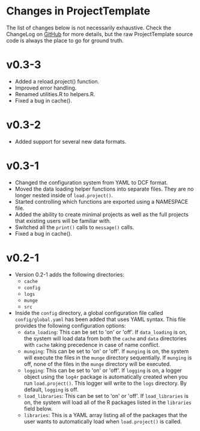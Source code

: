 # Changes in ProjectTemplate
The list of changes below is not necessarily exhaustive. Check the ChangeLog on [GitHub](https://github.com/johnmyleswhite/ProjectTemplate) for more details, but the raw ProjectTemplate source code is always the place to go for ground truth.

# v0.3-3

* Added a reload.project() function.
* Improved error handling.
* Renamed utilities.R to helpers.R.
* Fixed a bug in cache().

# v0.3-2

* Added support for several new data formats.

# v0.3-1

* Changed the configuration system from YAML to DCF format.
* Moved the data loading helper functions into separate files. They are no longer nested inside of `load.project()`.
* Started controlling which functions are exported using a NAMESPACE file.
* Added the ability to create minimal projects as well as the full projects that existing users will be familiar with.
* Switched all the `print()` calls to `message()` calls.
* Fixed a bug in cache().

# v0.2-1

* Version 0.2-1 adds the following directories:
  * `cache`
  * `config`
  * `logs`
  * `munge`
  * `src`
* Inside the `config` directory, a global configuration file called `config/global.yaml` has been added that uses YAML syntax. This file provides the following configuration options:
  * `data_loading`: This can be set to 'on' or 'off'. If `data_loading` is on, the system will load data from both the `cache` and `data` directories with `cache` taking precedence in case of name conflict.
  * `munging`: This can be set to 'on' or 'off'. If `munging` is on, the system will execute the files in the `munge` directory sequentially. If `munging` is off, none of the files in the `munge` directory will be executed.
  * `logging`: This can be set to 'on' or 'off'. If `logging` is on, a logger object using the `log4r` package is automatically created when you run `load.project()`. This logger will write to the `logs` directory. By default, `logging` is off.
  * `load_libraries`: This can be set to 'on' or 'off'. If `load_libraries` is on, the system will load all of the R packages listed in the `libraries` field below.
  * `libraries`: This is a YAML array listing all of the packages that the user wants to automatically load when `load.project()` is called.
